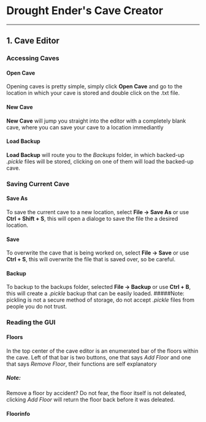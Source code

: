 # Drought Ender's Cave Creator 
***
## 1. Cave Editor

### Accessing Caves

#### Open Cave
Opening caves is pretty simple, simply click **Open Cave** and go to the location in which your cave is stored and double click on the .txt file.

#### New Cave
**New Cave** will jump you straight into the editor with a completely blank cave, where you can save your cave to a location immediantly

#### Load Backup
**Load Backup** will route you to the _Backups_ folder, in which backed-up _.pickle_ files will be stored, clicking on one of them will load the backed-up cave.

### Saving Current Cave

#### Save As

To save the current cave to a new location, select **File -> Save As** or use **Ctrl + Shift + S**, this will open a dialoge to save the file the a desired location.

#### Save

To overwrite the cave that is being worked on, select **File -> Save** or use **Ctrl + S**, this will overwrite the file that is saved over, so be careful.

#### Backup

To backup to the backups folder, selected **File -> Backup** or use **Ctrl + B**, this will create a *.pickle* backup that can be easily loaded.
#####Note:
pickling is not a secure method of storage, do not accept *.pickle* files from people you do not trust.

### Reading the GUI

#### Floors
In the top center of the cave editor is an enumerated bar of the floors within the cave. Left of that bar is two buttons, one that says *Add Floor* and one that says *Remove Floor*, their functions are self explanatory

##### Note:
Remove a floor by accident? Do not fear, the floor itself is not deleated, clicking *Add Floor* will return the floor back before it was deleated.

#### Floorinfo





